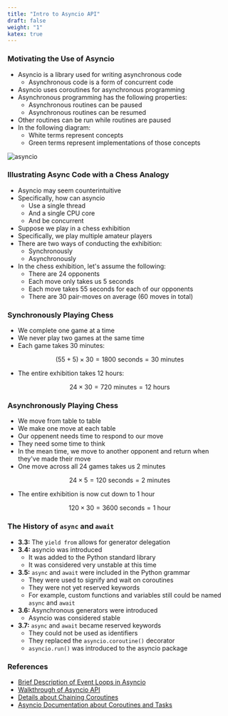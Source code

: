 ```yaml
---
title: "Intro to Asyncio API"
draft: false
weight: "1"
katex: true
---
```


### Motivating the Use of Asyncio
- Asyncio is a library used for writing asynchronous code
	- Asynchronous code is a form of concurrent code
- Asyncio uses coroutines for asynchronous programming
- Asynchronous programming has the following properties:
	- Asynchronous routines can be paused
	- Asynchronous routines can be resumed
- Other routines can be run while routines are paused
- In the following diagram:
	- White terms represent concepts
	- Green terms represent implementations of those concepts

![asyncio](/img/asyncio.png)

### Illustrating Async Code with a Chess Analogy
- Asyncio may seem counterintuitive
- Specifically, how can asyncio
	- Use a single thread
	- And a single CPU core
	- And be concurrent
- Suppose we play in a chess exhibition
- Specifically, we play multiple amateur players
- There are two ways of conducting the exhibition:
	- Synchronously
	- Asynchronously
- In the chess exhibition, let's assume the following:
	- There are $24$ opponents
	- Each move only takes us $5$ seconds
	- Each move takes $55$ seconds for each of our opponents
	- There are $30$ pair-moves on average ($60$ moves in total)

### Synchronously Playing Chess
- We complete one game at a time
- We never play two games at the same time
- Each game takes $30$ minutes:

$$ (55+5) \times 30 = 1800 \text{ seconds} = 30 \text{ minutes} $$

- The entire exhibition takes $12$ hours:

$$ 24 \times 30 = 720 \text{ minutes} = 12 \text{ hours} $$

### Asynchronously Playing Chess
- We move from table to table
- We make one move at each table
- Our oppenent needs time to respond to our move
- They need some time to think
- In the mean time, we move to another opponent and return when they've made their move
- One move across all $24$ games takes us $2$ minutes

$$ 24 \times 5 = 120 \text{ seconds} = 2 \text{ minutes} $$

- The entire exhibition is now cut down to $1$ hour

$$ 120 \times 30 = 3600 \text{ seconds} = 1 \text{ hour} $$

### The History of `async` and `await`
- **3.3:** The `yield from` allows for generator delegation
- **3.4:** asyncio was introduced
	- It was added to the Python standard library
	- It was considered very unstable at this time
- **3.5:** `async` and `await` were included in the Python grammar
	- They were used to signify and wait on coroutines
	- They were not yet reserved keywords
	- For example, custom functions and variables still could be named `async` and `await`
- **3.6:** Asynchronous generators were introduced
	- Asyncio was considered stable
- **3.7:** `async` and `await` became reserved keywords
	- They could not be used as identifiers
	- They replaced the `asyncio.coroutine()` decorator
	- `asyncio.run()` was introduced to the asyncio package

### References
- [Brief Description of Event Loops in Asyncio](https://realpython.com/python-concurrency/#asyncio-version)
- [Walkthrough of Asyncio API](https://www.integralist.co.uk/posts/python-asyncio/)
- [Details about Chaining Coroutines](https://python.readthedocs.io/fr/latest/library/asyncio-task.html#example-chain-coroutines)
- [Asyncio Documentation about Coroutines and Tasks](https://docs.python.org/3/library/asyncio-task.html)
